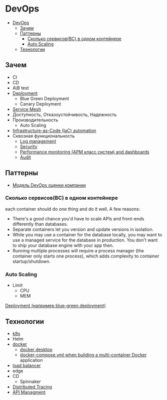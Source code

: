 # DevOps

- [DevOps](#devops)
  - [Зачем](#зачем)
  - [Паттерны](#паттерны)
    - [Сколько сервисов(BC) в одном контейнере](#сколько-сервисовbc-в-одном-контейнере)
    - [Auto Scaling](#auto-scaling)
  - [Технологии](#технологии)

## Зачем

- CI
- CD
- A\B test
- [Deployment](arch/pattern/pattern.deploy.md)
  - Blue Green Deployment
  - Canary Deployment
- [Service Mesh](technology/servicemesh.md)
- Доступность, Отказоустойчивость, Надежность
- Производительность
  - Auto Scaling
- [Infrastructure-as-Code (IaC) automation](technology/ioc.md)
- Сквозная функциональность
  - [Log management](technology/logging.md)
  - [Security](arch/ability/security.md)
  - [Performance monitoring (APM класс систем) and dashboards](arch/system.class/apm.md)
  - [Audit](arch/pattern/pattern.audit.md)

## Паттерны

- [Модель DevOps оценки компании](http://agilemindset.ru/%d0%bc%d0%be%d0%b4%d0%b5%d0%bb%d1%8c-%d0%be%d1%86%d0%b5%d0%bd%d0%ba%d0%b8-%d0%ba%d0%be%d0%bc%d0%bf%d0%b5%d1%82%d0%b5%d0%bd%d1%86%d0%b8%d0%b9-devops-%d0%b2-miro/)

### Сколько сервисов(BC) в одном контейнере

each container should do one thing and do it well. A few reasons:

- There's a good chance you'd have to scale APIs and front-ends differently than databases.
- Separate containers let you version and update versions in isolation.
- While you may use a container for the database locally, you may want to use a managed service for the database in production. You don't want to ship your database engine with your app then.
- Running multiple processes will require a process manager (the container only starts one process), which adds complexity to container startup/shutdown.

### Auto Scaling

- Limit
  - CPU
  - MEM

[Deployment (например blue-green deployment)](arch/pattern/pattern.deploy.md)

## Технологии

- [k8s](technology/ci-cd/k8s.md)
- Helm
- [docker](technology/ci-cd/docker.md)
  - [docker desktop](technology/ci-cd/docker.md)
  - [docker-compose.yml when building a multi-container Docker](technology/ci-cd/docker.md) application
- [load balancer](technology/loadbalancer.md)
- edge
- CD
  - Spinnaker
- [Distributed Tracing](technology/tracing.distributed.md)
- [API Managment](api/api-managment.md)